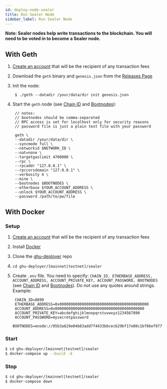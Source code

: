 ```yaml
---
id: deploy-node-sealer
title: Run Sealer Node
sidebar_label: Run Sealer Node
---
```


**Note: Sealer nodes help write transactions to the blockchain. You will need to be voted in to become a Sealer node.**

## With Geth
1. [Create an account](deploy-node-address-setup.md#create-new-address) that will be the recipient of any transaction fees
2. Download the `geth` binary and `genesis.json` from the [Releases Page](https://github.com/ghuchain/go-ghuchain-releases/releases)
3. Init the node:

        $ ./geth --datadir /your/data/dir init genesis.json

4. Start the `geth` node (see [Chain ID](deploy-node-metadata.md#chain-id) and [Bootnodes](deploy-node-metadata.md#bootnodes)):
        
        // notes:
        // bootnodes should be comma-separated
        // RPC access is set for localhost only for security reasons
        // password file is just a plain text file with your password

        geth \
        --datadir /your/data/dir \
        --syncmode full \
        --networkid $NETWORK_ID \
        --nat=none \
        --targetgaslimit 4700000 \
        --rpc \
        --rpcaddr "127.0.0.1" \
        --rpccorsdomain "127.0.0.1" \
        --verbosity 4 \
        --mine \
        --bootnodes $BOOTNODES \
        --etherbase $YOUR_ACCOUNT_ADDRESS \
        --unlock $YOUR_ACCOUNT_ADDRESS \
        --password /path/to/pw/file

## With Docker
### Setup
1. [Create an account](deploy-node-address-setup.md#create-new-address) that will be the recipient of any transaction fees
2. Install [Docker](https://docs.docker.com/)
3. Clone the [ghu-deployer](https://github.com/ghuchain/ghu-deployer) repo
4. `cd ghu-deployer/[mainnet|testnet]/sealer`
5. Create `.env` file. You need to specify: `CHAIN_ID, ETHERBASE_ADDRESS, ACCOUNT_ADDRESS, ACCOUNT_PRIVATE_KEY, ACCOUNT_PASSWORD, BOOTNODES` (see [Chain ID](deploy-node-metadata.md#chain-id) and [Bootnodes](deploy-node-metadata.md#bootnodes)). Do not use any quotes around strings. Example:

        CHAIN_ID=8899
        ETHERBASE_ADDRESS=0x0000000000000000000000000000000000000000
        ACCOUNT_ADDRESS=0x0000000000000000000000000000000000000000
        ACCOUNT_PRIVATE_KEY=abcdefghijklmnopqrstuvwxyz1234567890
        ACCOUNT_PASSWORD=mysecretpassword
        BOOTNODES=enode://05b3a629e04b83add7f4433bbcecb29bf17e80c1bf86ef077ee58b3cb6355c80b1e619fabec10c5a2fd62ec86ca964e316765522ba7e6910a953d7696b9c2f9b@54.65.41.216:30301,enode://a7234e1d40afea7fd54cede92fd8315ed6814c9c596fcf5a2447443e48e1b2801e92db6e0803451f763a6c8e70297b628e2a1fa0689547d442d2986cc5e9fd58@54.176.185.116:30301

### Start
```bash
$ cd ghu-deployer/[mainnet|testnet]/sealer
$ docker-compose up --build -d
```

### Stop
```bash
$ cd ghu-deployer/[mainnet|testnet]/sealer
$ docker-compose down
```
